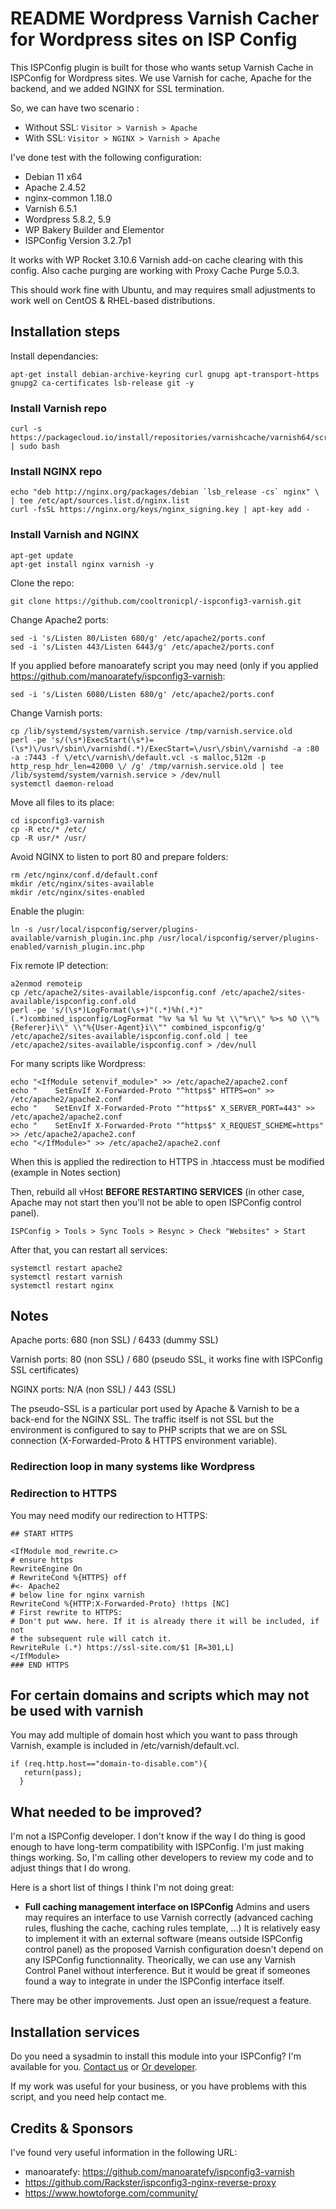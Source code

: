 # README Wordpress Varnish Cacher for Wordpress sites on ISP Config

This ISPConfig plugin is built for those who wants setup Varnish Cache in ISPConfig for Wordpress sites. We use Varnish for cache, Apache for the backend, and we added NGINX for SSL termination.

So, we can have two scenario :

- Without SSL: `Visitor > Varnish > Apache`
- With SSL: `Visitor > NGINX > Varnish > Apache`

I've done test with the following configuration:

- Debian 11 x64
- Apache 2.4.52
- nginx-common 1.18.0
- Varnish 6.5.1
- Wordpress 5.8.2, 5.9
- WP Bakery Builder and Elementor
- ISPConfig Version 3.2.7p1

It works with WP Rocket 3.10.6 Varnish add-on cache clearing with this config. Also cache purging are working with Proxy Cache Purge 5.0.3.

This should work fine with Ubuntu, and may requires small adjustments to work well on CentOS & RHEL-based distributions.

## Installation steps

Install dependancies:

    apt-get install debian-archive-keyring curl gnupg apt-transport-https gnupg2 ca-certificates lsb-release git -y

### Install Varnish repo

    curl -s https://packagecloud.io/install/repositories/varnishcache/varnish64/script.deb.sh | sudo bash

### Install NGINX repo

    echo "deb http://nginx.org/packages/debian `lsb_release -cs` nginx" \
    | tee /etc/apt/sources.list.d/nginx.list
    curl -fsSL https://nginx.org/keys/nginx_signing.key | apt-key add -

### Install Varnish and NGINX

    apt-get update
    apt-get install nginx varnish -y

Clone the repo:

    git clone https://github.com/cooltronicpl/-ispconfig3-varnish.git

Change Apache2 ports:

    sed -i 's/Listen 80/Listen 680/g' /etc/apache2/ports.conf
    sed -i 's/Listen 443/Listen 6443/g' /etc/apache2/ports.conf

If you applied before manoaratefy script you may need (only if you applied <https://github.com/manoaratefy/ispconfig3-varnish>:

```
sed -i 's/Listen 6080/Listen 680/g' /etc/apache2/ports.conf
```

Change Varnish ports:

    cp /lib/systemd/system/varnish.service /tmp/varnish.service.old
    perl -pe 's/(\s*)ExecStart(\s*)=(\s*)\/usr\/sbin\/varnishd(.*)/ExecStart=\/usr\/sbin\/varnishd -a :80 -a :7443 -f \/etc\/varnish\/default.vcl -s malloc,512m -p http_resp_hdr_len=42000 \/ /g' /tmp/varnish.service.old | tee /lib/systemd/system/varnish.service > /dev/null
    systemctl daemon-reload

Move all files to its place:

    cd ispconfig3-varnish
    cp -R etc/* /etc/
    cp -R usr/* /usr/

Avoid NGINX to listen to port 80 and prepare folders:

    rm /etc/nginx/conf.d/default.conf
    mkdir /etc/nginx/sites-available
    mkdir /etc/nginx/sites-enabled

Enable the plugin:

    ln -s /usr/local/ispconfig/server/plugins-available/varnish_plugin.inc.php /usr/local/ispconfig/server/plugins-enabled/varnish_plugin.inc.php

Fix remote IP detection:

    a2enmod remoteip
    cp /etc/apache2/sites-available/ispconfig.conf /etc/apache2/sites-available/ispconfig.conf.old
    perl -pe 's/(\s*)LogFormat(\s+)"(.*)%h(.*)"(.*)combined_ispconfig/LogFormat "%v %a %l %u %t \\"%r\\" %>s %O \\"%{Referer}i\\" \\"%{User-Agent}i\\"" combined_ispconfig/g' /etc/apache2/sites-available/ispconfig.conf.old | tee /etc/apache2/sites-available/ispconfig.conf > /dev/null

For many scripts like Wordpress:

```
echo "<IfModule setenvif_module>" >> /etc/apache2/apache2.conf
echo "    SetEnvIf X-Forwarded-Proto "^https$" HTTPS=on" >> /etc/apache2/apache2.conf
echo "    SetEnvIf X-Forwarded-Proto "^https$" X_SERVER_PORT=443" >> /etc/apache2/apache2.conf
echo "    SetEnvIf X-Forwarded-Proto "^https$" X_REQUEST_SCHEME=https" >> /etc/apache2/apache2.conf
echo "</IfModule>" >> /etc/apache2/apache2.conf
```

When this is applied the redirection to HTTPS in .htaccess must be modified (example in Notes section) 

Then, rebuild all vHost **BEFORE RESTARTING SERVICES** (in other case, Apache may not start then you'll not be able to open ISPConfig control panel).

    ISPConfig > Tools > Sync Tools > Resync > Check "Websites" > Start
After that, you can restart all services:

    systemctl restart apache2
    systemctl restart varnish
    systemctl restart nginx

## Notes

Apache ports: 680 (non SSL) / 6433 (dummy SSL)

Varnish ports: 80 (non SSL) / 680 (pseudo SSL, it works fine with ISPConfig SSL certificates)

NGINX ports: N/A (non SSL) / 443 (SSL)

The pseudo-SSL is a particular port used by Apache & Varnish to be a back-end for the NGINX SSL. The traffic itself is not SSL but the environment is configured to say to PHP scripts that we are on SSL connection (X-Forwarded-Proto & HTTPS environment variable).

### Redirection loop in many systems like Wordpress

### Redirection to HTTPS

You may need modify our redirection to HTTPS:

```
## START HTTPS

<IfModule mod_rewrite.c>
# ensure https
RewriteEngine On
# RewriteCond %{HTTPS} off 
#<- Apache2
# below line for nginx varnish
RewriteCond %{HTTP:X-Forwarded-Proto} !https [NC]
# First rewrite to HTTPS:
# Don't put www. here. If it is already there it will be included, if not
# the subsequent rule will catch it.
RewriteRule (.*) https://ssl-site.com/$1 [R=301,L]
</IfModule>
### END HTTPS
```

## For certain domains and scripts which may not be used with varnish

You may add multiple of domain host which you want to pass through Varnish, example is included in /etc/varnish/default.vcl.

```
if (req.http.host=="domain-to-disable.com"){
   return(pass);
  }
```

## What needed to be improved?

I'm not a ISPConfig developer. I don't know if the way I do thing is good enough to have long-term compatibility with ISPConfig. I'm just making things working. So, I'm calling other developers to review my code and to adjust things that I do wrong.

Here is a short list of things I think I'm not doing great:

- **Full caching management interface on ISPConfig**
Admins and users may requires an interface to use Varnish correctly (advanced caching rules, flushing the cache, caching rules template, ...) It is relatively easy to implement it with an external software (means outside ISPConfig control panel) as the proposed Varnish configuration doesn't depend on any ISPConfig functionnality. Theorically, we can use any Varnish Control Panel without interference. But it would be great if someones found a way to integrate in under the ISPConfig interface itself.

There may be other improvements. Just open an issue/request a feature.

## Installation services

Do you need a sysadmin to install this module into your ISPConfig? I'm available for you. [Contact us](https://cooltronic.pl/) or [Or developer](<https://potacki.com/>).

If my work was useful for your business, or you have problems with this script, and you need help contact me.

## Credits & Sponsors

I've found very useful information in the following URL:

- manoaratefy: <https://github.com/manoaratefy/ispconfig3-varnish>
- <https://github.com/Rackster/ispconfig3-nginx-reverse-proxy>
- <https://www.howtoforge.com/community/>
